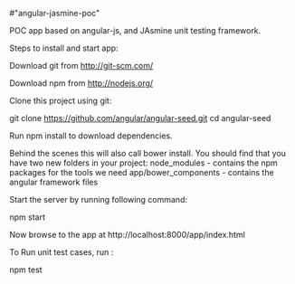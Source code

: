 #"angular-jasmine-poc" 

POC app based on angular-js, and JAsmine unit testing framework.

Steps to install and start app:

Download git from http://git-scm.com/

Download npm from http://nodejs.org/

Clone this project using git:

git clone https://github.com/angular/angular-seed.git
cd angular-seed

Run npm install to download dependencies. 

Behind the scenes this will also call bower install. You should find that you have two new folders in your project:
node_modules - contains the npm packages for the tools we need
app/bower_components - contains the angular framework files

Start the server by running following command:

npm start

Now browse to the app at http://localhost:8000/app/index.html

To Run unit test cases, run :

npm test